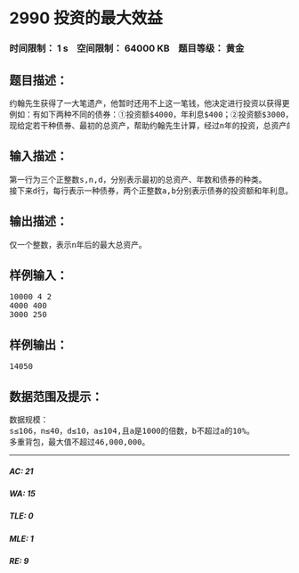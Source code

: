 # 2990 投资的最大效益   
### 时间限制： 1 s&nbsp;&nbsp;&nbsp;&nbsp;空间限制： 64000 KB&nbsp;&nbsp;&nbsp;&nbsp;题目等级： 黄金  
## 题目描述：  

<pre>
约翰先生获得了一大笔遗产，他暂时还用不上这一笔钱，他决定进行投资以获得更大的效益。银行工作人员向他提供了多种债券，每一种债券都能在固定的投资后，提供稳定的年利息。当然，每一种债券的投资额是不同的，一般来说，投资越大，收益也越大，而且，每一年还可以根据资金总额的增加，更换收益更大的债券。
例如：有如下两种不同的债券：①投资额$4000，年利息$400；②投资额$3000，年利息$250。初始时，有$10000的总资产，可以投资两份债券①债券，一年获得$800的利息；而投资一份债券①和两份债券②，一年可获得$900的利息，两年后，可获得$1800的利息；而所有的资产达到$11800，然后将卖掉一份债券②，换购债券①，年利息可达到$1050；第三年后，总资产达到$12850，可以购买三份债券①，年利息可达到$1200，第四年后，总资产可达到$14050。
现给定若干种债券、最初的总资产，帮助约翰先生计算，经过n年的投资，总资产的最大值。
</pre>
  
  
## 输入描述：  

<pre>
第一行为三个正整数s,n,d，分别表示最初的总资产、年数和债券的种类。
接下来d行，每行表示一种债券，两个正整数a,b分别表示债券的投资额和年利息。
</pre>
  
  
## 输出描述：  

<pre>
仅一个整数，表示n年后的最大总资产。
</pre>
  
  
## 样例输入：  

<pre>
10000 4 2
4000 400
3000 250
</pre>
  
  
## 样例输出：  

<pre>
14050
</pre>
  
  
## 数据范围及提示：  

<pre>
数据规模：
s≤106，n≤40，d≤10，a≤104,且a是1000的倍数，b不超过a的10%。
多重背包，最大值不超过46,000,000。
</pre>
  
  
***  

##### AC: 21  
##### WA: 15  
##### TLE: 0  
##### MLE: 1  
##### RE: 9  
